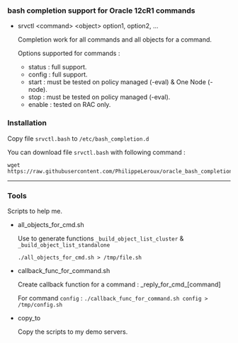 ### bash completion support for Oracle 12cR1 commands

* srvctl \<command\> \<object\> option1, option2, ...

	Completion work for all commands and all objects for a command.

	Options supported for commands :
	* status : full support.
	* config : full support.
	* start : must be tested on policy managed (-eval) & One Node (-node).
	* stop : must be tested on policy managed (-eval).
	* enable : tested on RAC only.

### Installation
Copy file `srvctl.bash` to `/etc/bash_completion.d`

You can download file `srvctl.bash` with following command :
```
wget https://raw.githubusercontent.com/PhilippeLeroux/oracle_bash_completion/master/srvctl.bash
```

--------------------------------------------------------------------------------

### Tools
Scripts to help me.

* all_objects_for_cmd.sh

	Use to generate functions `_build_object_list_cluster` & `_build_object_list_standalone`

	```
	./all_objects_for_cmd.sh > /tmp/file.sh
	```

* callback_func_for_command.sh

	Create callback function for a command : \_reply_for_cmd_[command]

	For command `config` : `./callback_func_for_command.sh config > /tmp/config.sh`

* copy_to

	Copy the scripts to my demo servers.
